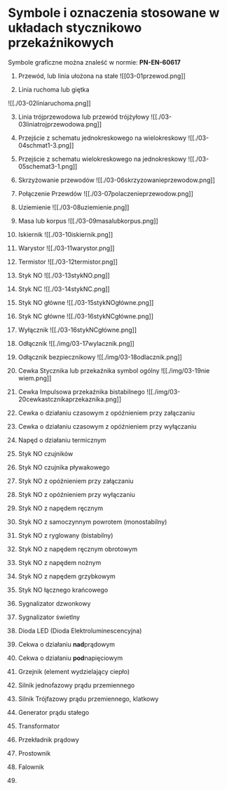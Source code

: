 # Symbole i oznaczenia stosowane w układach stycznikowo przekaźnikowych

Symbole graficzne można znaleść w normie: **PN-EN-60617**

1. Przewód, lub linia ułożona na stałe
![[03-01przewod.png]]

2. Linia ruchoma lub giętka

![[./03-02liniaruchoma.png]]

3. Linia trójprzewodowa lub przewód trójżyłowy
![[./03-03liniatrojprzewodowa.png]]

4. Przejście z schematu jednokreskowego na wielokreskowy
![[./03-04schmat1-3.png]]

5. Przejście z schematu wielokreskowego na jednokreskowy
![[./03-05schemat3-1.png]]

6. Skrzyżowanie przewodów
![[./03-06skrzyzowanieprzewodow.png]]

7. Połączenie Przewdów
![[./03-07polaczenieprzewodow.png]]

8. Uziemienie
![[./03-08uziemienie.png]]

9. Masa lub korpus
![[./03-09masalubkorpus.png]]

10. Iskiernik
![[./03-10iskiernik.png]]

11. Warystor
![[./03-11warystor.png]]

12. Termistor
![[./03-12termistor.png]]

13. Styk NO
![[./03-13stykNO.png]]

14. Styk NC
![[./03-14stykNC.png]]

15. Styk NO główne
![[./03-15stykNOgłówne.png]]

16. Styk NC główne
![[./03-16stykNCgłówne.png]]

17. Wyłącznik
![[./03-16stykNCgłówne.png]]

18. Odłącznik
![[./img/03-17wylacznik.png]]

19. Odłącznik bezpiecznikowy
![[./img/03-18odlacznik.png]]

20. Cewka Stycznika lub przekaźnika symbol ogólny
![[./img/03-19nie wiem.png]]

21. Cewka Impulsowa przekaźnika bistabilnego
![[./img/03-20cewkastcznikaprzekaznika.png]]

22. Cewka o działaniu czasowym z opóźnieniem przy załączaniu
23. Cewka o działaniu czasowym z opóźnieniem przy wyłączaniu
24. Napęd o działaniu termicznym
25. Styk NO czujników
26. Styk NO czujnika pływakowego
27. Styk NO z opóźnieniem przy załączaniu
27. Styk NO z opóźnieniem przy wyłączaniu
28. Styk NO z napędem ręcznym
29. Styk NO z samoczynnym powrotem (monostabilny)
29. Styk NO z ryglowany (bistabilny)
30. Styk NO z napędem ręcznym obrotowym
31. Styk NO z napędem nożnym
32. Styk NO z napędem grzybkowym
33. Styk NO łącznego krańcowego
34. Sygnalizator dzwonkowy
35. Sygnalizator świetlny
36. Dioda LED (Dioda Elektroluminescencyjna)
37. Cekwa o działaniu **nad**prądowym
38. Cekwa o działaniu **pod**napięciowym
39. Grzejnik (element wydzielający ciepło)
40. Silnik jednofazowy prądu przemiennego
41. Silnik Trójfazowy prądu przemiennego, klatkowy
42. Generator prądu stałego
43. Transformator
44. Przekładnik prądowy
45. Prostownik
46. Falownik
47. 
